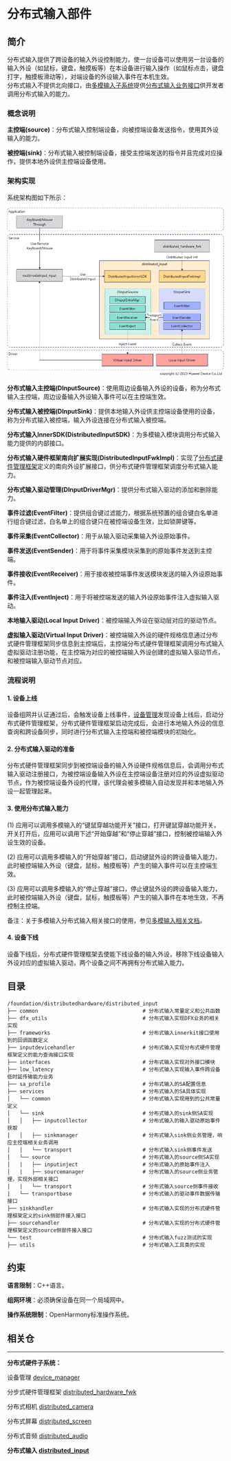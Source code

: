 # **分布式输入部件**

## **简介**

分布式输入提供了跨设备的输入外设控制能力，使一台设备可以使用另一台设备的输入外设（如鼠标，键盘，触摸板等）在本设备进行输入操作（如鼠标点击，键盘打字，触摸板滑动等），对端设备的外设输入事件在本机生效。  
分布式输入不提供北向接口，由[多模输入子系统](https://gitee.com/openharmony/multimodalinput_input)提供[分布式输入业务接口](https://gitee.com/openharmony/interface_sdk-js/blob/master/api/@ohos.multimodalInput.inputDeviceCooperate.d.ts)供开发者调用分布式输入的能力。

### **概念说明**

**主控端(source)**：分布式输入控制端设备，向被控端设备发送指令，使用其外设输入的能力。

**被控端(sink)**：分布式输入被控制端设备，接受主控端发送的指令并且完成对应操作，提供本地外设供主控端设备使用。

### **架构实现**

系统架构图如下所示：

![distributedinput_arch](figures/distributedinput_arch.png)

**分布式输入主控端(DInputSource)**：使用周边设备输入外设的设备，称为分布式输入主控端，周边设备输入外设输入事件可以在主控端生效。

**分布式输入被控端(DInputSink)**：提供本地输入外设供主控端设备使用的设备，称为分布式输入被控端，输入外设连接在分布式输入被控端。

**分布式输入InnerSDK(DistributedInputSDK)**：为多模输入模块调用分布式输入能力提供的内部接口。

**分布式输入硬件框架南向扩展实现(DistributedInputFwkImpl)**：实现了[分布式硬件管理框架](https://gitee.com/openharmony/distributedhardware_distributed_hardware_fwk)定义的南向外设扩展接口，供分布式硬件管理框架调度分布式输入能力。

**分布式输入驱动管理(DInputDriverMgr)**：提供分布式输入驱动的添加和删除能力。

**事件过滤(EventFilter)**：提供组合键过滤能力，根据系统预置的组合键白名单进行组合键过滤，白名单上的组合键只在被控端设备生效，比如锁屏键等。

**事件采集(EventCollector)**：用于从输入驱动采集输入外设原始事件。

**事件发送(EventSender)**：用于将事件采集模块采集到的原始事件发送到主控端。

**事件接收(EventReceiver)**：用于接收被控端事件发送模块发送的输入外设原始事件。

**事件注入(EventInject)**：用于将被控端发送的输入外设原始事件注入虚拟输入驱动。

**本地输入驱动(Local Input Driver)**：被控端输入外设在驱动层对应的驱动节点。

**虚拟输入驱动(Virtual Input Driver)**：被控端输入外设的硬件规格信息通过分布式硬件管理框架同步信息到主控端后，主控端分布式硬件管理框架调用分布式输入虚拟驱动注册功能，在主控端为对应的被控端输入外设创建的虚拟输入驱动节点，和被控端输入驱动节点对应。

### **流程说明**

#### **1. 设备上线**

设备组网并认证通过后，会触发设备上线事件，[设备管理](https://gitee.com/openharmony/distributedhardware_device_manager)发现设备上线后，启动分布式硬件管理框架，分布式硬件管理框架启动完成后，会进行本地输入外设的信息查询和跨设备同步，同时进行分布式输入主控端和被控端模块的初始化。

#### **2. 分布式输入驱动的准备**

分布式硬件管理框架同步到被控端设备的输入外设硬件规格信息后，会调用分布式输入驱动注册接口，为被控端设备输入外设在主控端设备注册对应的外设虚拟驱动节点，作为被控端设备外设的代理，该代理会被多模输入自动发现并和本地输入外设一起管理起来。

#### **3. 使用分布式输入能力**

(1) 应用可以调用多模输入的“键鼠穿越功能开关”接口，打开键鼠穿越功能开关，开关打开后，应用可以调用下述“开始穿越”和“停止穿越”接口，控制被控端输入外设生效的设备。

(2) 应用可以调用多模输入的“开始穿越”接口，启动键鼠外设的跨设备输入能力，此时被控端输入外设（键盘，鼠标，触摸板等）产生的输入事件可以在主控端生效。

(3) 应用可以调用多模输入的“停止穿越”接口，停止键鼠外设的跨设备输入能力，此时被控端输入外设（键盘，鼠标，触摸板等）产生的输入事件在本地生效，不再控制主控端。

备注：关于多模输入分布式输入相关接口的使用，参见[多模输入相关文档](https://gitee.com/openharmony/interface_sdk-js/blob/master/api/@ohos.multimodalInput.inputDeviceCooperate.d.ts)。

#### **4. 设备下线**

设备下线后，分布式硬件管理框架去使能下线设备的输入外设，移除下线设备输入外设对应的虚拟输入驱动，两个设备之间不再拥有分布式输入能力。

## **目录**

```
/foundation/distributedhardware/distributed_input
├── common                                  # 分布式输入常量定义和公共函数
├── dfx_utils                               # 分布式输入实现DFX业务的相关实现
├── frameworks                              # 分布式输入innerkit接口使用到的回调函数定义
├── inputdevicehandler                      # 分布式输入实现分布式硬件管理框架定义的能力查询接口实现
├── interfaces                              # 分布式输入实现对外接口模块
├── low_latency                             # 分布式输入实现输入事件跨设备低时延传输能力业务
├── sa_profile                              # 分布式输入的SA配置信息
├── services                                # 分布式输入的SA具体实现
│   └── common                              # 分布式输入实现用到的公共常量定义
│   └── sink                                # 分布式输入的sink侧SA实现
│   │   ├── inputcollector                  # 分布式输入的输入驱动原始事件获取
│   │   ├── sinkmanager                     # 分布式输入sink侧业务管理，响应主控端相关业务调用
│   │   └── transport                       # 分布式输入sink侧事件发送
│   └── source                              # 分布式输入的source侧SA实现
│   |   ├── inputinject                     # 分布式输入的原始事件注入
│   |   ├── sourcemanager                   # 分布式输入的source侧业务管理，实现外部相关接口
│   |   └── transport                       # 分布式输入source侧事件接收
|   └── transportbase                       # 分布式输入的驱动事件数据传输接口
├── sinkhandler                             # 分布式输入实现的分布式硬件管理框架定义的sink侧部件接入接口
├── sourcehandler                           # 分布式输入实现的分布式硬件管理框架定义的source侧部件接入接口
└── test                                    # 分布式输入fuzz测试的实现
├── utils                                   # 分布式输入工具类的实现
```

## **约束**

**语言限制**：C++语言。

**组网环境**：必须确保设备在同一个局域网中。

**操作系统限制**：OpenHarmony标准操作系统。

## **相关仓**

****

**分布式硬件子系统：**

设备管理
[device_manager](https://gitee.com/openharmony/distributedhardware_device_manager)

分步式硬件管理框架
[distributed_hardware_fwk](https://gitee.com/openharmony/distributedhardware_distributed_hardware_fwk)

分布式相机
[distributed_camera](https://gitee.com/openharmony/distributedhardware_distributed_camera)

分布式屏幕
[distributed_screen](https://gitee.com/openharmony/distributedhardware_distributed_screen)

分布式音频
[distributed_audio](https://gitee.com/openharmony/distributedhardware_distributed_audio)

**分布式输入
[distributed_input](https://gitee.com/openharmony/distributedhardware_distributed_input)**
